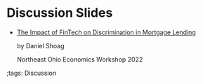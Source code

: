 # Discussion Slides

- [The Impact of FinTech on Discrimination in Mortgage Lending](../data/pdf/Discussion/NOEWorshop_NOV_04_2022/build/DiscussionSlides.pdf)

    by Daniel Shoag

    Northeast Ohio Economics Workshop 2022

;tags: Discussion
